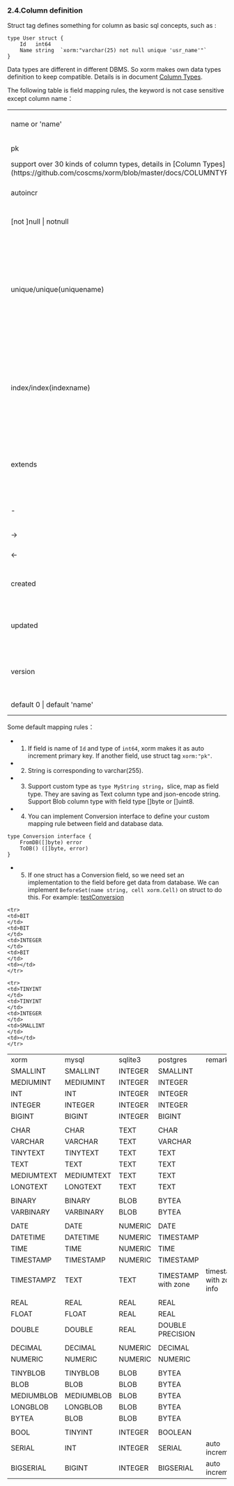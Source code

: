 ### 2.4.Column definition

Struct tag defines something for column as basic sql concepts, such as :

```
type User struct {
    Id   int64
    Name string  `xorm:"varchar(25) not null unique 'usr_name'"`
}
```

Data types are different in different DBMS. So xorm makes own data types definition to keep compatible. Details is in document [Column Types](https://github.com/coscms/xorm/blob/master/docs/COLUMNTYPE.md).

The following table is field mapping rules, the keyword is not case sensitive except column name：

<table>
    <tr>
        <td>name or 'name'</td><td>Column Name, optional</td>
    </tr>
    <tr>
        <td>pk</td><td>If column is Primary Key</td>
    </tr>
    <tr>
        <td>support over 30 kinds of column types, details in [Column Types](https://github.com/coscms/xorm/blob/master/docs/COLUMNTYPE.md)</td><td>column type</td>
    </tr>
    <tr>
        <td>autoincr</td><td>If autoincrement column</td>
    </tr>
    <tr>
        <td>[not ]null | notnull</td><td>if column could be blank</td>
    </tr>
    <tr>
        <td>unique/unique(uniquename)</td><td>column is Unique index; if add (uniquename), the column is used for combined unique index with the field that defining same uniquename.</td>
    </tr>
    <tr>
        <td>index/index(indexname)</td><td>column is index. if add (indexname), the column is used for combined index with the field that defining same indexname.</td>
    </tr>
    <tr>
        <td>extends</td><td>use for anonymous field, map the struct in anonymous field to database</td>
    </tr>
    <tr>
        <td>-</td><td>This field will not be mapping</td>
    </tr>
     <tr>
        <td>-></td><td>only write into database</td>
    </tr>
     <tr>
        <td>&lt;-</td><td>only read from database</td>
    </tr>
     <tr>
        <td>created</td><td>This field will be filled in current time on insert</td>
    </tr>
     <tr>
        <td>updated</td><td>This field will be filled in current time on insert or update</td>
    </tr>
    <tr>
        <td>version</td><td>This field will be filled 1 on insert and autoincrement on update</td>
    </tr>
    <tr>
        <td>default 0 | default 'name'</td><td>column default value</td>
    </tr>
</table>

Some default mapping rules：

- 1. If field is name of `Id` and type of `int64`, xorm makes it as auto increment primary key. If another field, use struct tag `xorm:"pk"`.

- 2. String is corresponding to varchar(255).

- 3. Support custom type as `type MyString string`，slice, map as field type. They are saving as Text column type and json-encode string. Support Blob column type with field type []byte or []uint8.

- 4. You can implement Conversion interface to define your custom mapping rule between field and database data.

```
type Conversion interface {
    FromDB([]byte) error
    ToDB() ([]byte, error)
}
```

- 5. If one struct has a Conversion field, so we need set an implementation to the field before get data from database. We can implement `BeforeSet(name string, cell xorm.Cell)` on struct to do this. For example: [testConversion](https://github.com/coscms/xorm/tests/blob/master/base.go#L1826)


<table>
    <tr>
    <td>xorm
    </td>
    <td>mysql
    </td>
    <td>sqlite3
    </td>
    <td>postgres
    </td>
    <td>remark</td>
    </tr>
    
    <tr>
    <td>BIT
    </td>
    <td>BIT
    </td>
    <td>INTEGER
    </td>
    <td>BIT
    </td>
    <td></td>
    </tr>
    
    <tr>
    <td>TINYINT
    </td>
    <td>TINYINT
    </td>
    <td>INTEGER
    </td>
    <td>SMALLINT
    </td>
    <td></td>
    </tr>


<tr>
    <td>SMALLINT
    </td>
    <td>SMALLINT
    </td>
    <td>INTEGER
    </td>
    <td>SMALLINT
    </td>
    <td></td>
    </tr>


<tr>
    <td>MEDIUMINT
    </td>
    <td>MEDIUMINT
    </td>
    <td>INTEGER
    </td>
    <td>INTEGER
    </td>
    <td></td>
    </tr>


<tr>
    <td>INT
    </td>
    <td>INT
    </td>
    <td>INTEGER
    </td>
    <td>INTEGER
    </td>
    <td></td>
    </tr>

<tr>
    <td>INTEGER
    </td>
    <td>INTEGER
    </td>
    <td>INTEGER
    </td>
    <td>INTEGER
    </td>
    <td></td>
    </tr>


<tr>
    <td>BIGINT
    </td>
    <td>BIGINT
    </td>
    <td>INTEGER
    </td>
    <td>BIGINT
    </td>
    <td></td>
    </tr>
 <tr><td cols="5"></td></tr>

<tr>
    <td>CHAR
    </td>
    <td>CHAR
    </td>
    <td>TEXT
    </td>
    <td>CHAR
    </td>
    <td></td>
    </tr>


<tr>
    <td>VARCHAR
    </td>
    <td>VARCHAR
    </td>
    <td>TEXT
    </td>
    <td>VARCHAR
    </td>
    <td></td>
    </tr>


<tr>
    <td>TINYTEXT
    </td>
    <td>TINYTEXT
    </td>
    <td>TEXT
    </td>
    <td>TEXT
    </td>
    <td></td>
    </tr>

<tr>
    <td>TEXT
    </td>
    <td>TEXT
    </td>
    <td>TEXT
    </td>
    <td>TEXT
    </td>
    <td></td>
    </tr>
    
<tr>
    <td>MEDIUMTEXT
    </td>
    <td>MEDIUMTEXT
    </td>
    <td>TEXT
    </td>
    <td>TEXT
    </td>
    <td></td>
    </tr>


<tr>
    <td>LONGTEXT
    </td>
    <td>LONGTEXT
    </td>
    <td>TEXT
    </td>
    <td>TEXT
    </td>
    <td></td>
    </tr>
<tr><td cols="5"></td></tr>

<tr>
    <td>BINARY
    </td>
    <td>BINARY
    </td>
    <td>BLOB
    </td>
    <td>BYTEA
    </td>
    <td></td>
    </tr>


<tr>
    <td>VARBINARY
    </td>
    <td>VARBINARY
    </td>
    <td>BLOB
    </td>
    <td>BYTEA
    </td>
    <td></td>
    </tr>
<tr><td cols="5"></td></tr>

<tr>
    <td>DATE
    </td>
    <td>DATE
    </td>
    <td>NUMERIC
    </td>
    <td>DATE
    </td>
    <td></td>
    </tr>


<tr>
    <td>DATETIME
    </td>
    <td>DATETIME
    </td>
    <td>NUMERIC
    </td>
    <td>TIMESTAMP
    </td>
    <td></td>
    </tr>


<tr>
    <td>TIME
    </td>
    <td>TIME
    </td>
    <td>NUMERIC
    </td>
    <td>TIME
    </td>
    <td></td>
    </tr>


<tr>
    <td>TIMESTAMP
    </td>
    <td>TIMESTAMP
    </td>
    <td>NUMERIC
    </td>
    <td>TIMESTAMP
    </td>
    <td></td>
    </tr>
    
    
<tr>
    <td>TIMESTAMPZ
    </td>
    <td>TEXT
    </td>
    <td>TEXT
    </td>
    <td>TIMESTAMP with zone
    </td>
    <td>timestamp with zone info</td>
    </tr>

<tr><td cols="5"></td></tr>
<tr>
    <td>REAL
    </td>
    <td>REAL
    </td>
    <td>REAL
    </td>
    <td>REAL
    </td>
    <td></td>
    </tr>


<tr>
    <td>FLOAT
    </td>
    <td>FLOAT
    </td>
    <td>REAL
    </td>
    <td>REAL
    </td>
    <td></td>
    </tr>


<tr>
    <td>DOUBLE
    </td>
    <td>DOUBLE
    </td>
    <td>REAL
    </td>
    <td>DOUBLE PRECISION
    </td>
    <td></td>
    </tr>

<tr><td cols="5"></td></tr>
<tr>
    <td>DECIMAL
    </td>
    <td>DECIMAL
    </td>
    <td>NUMERIC
    </td>
    <td>DECIMAL
    </td>
    <td></td>
    </tr>


<tr>
    <td>NUMERIC
    </td>
    <td>NUMERIC
    </td>
    <td>NUMERIC
    </td>
    <td>NUMERIC
    </td>
    <td></td>
    </tr>

<tr><td cols="5"></td></tr>
<tr>
    <td>TINYBLOB
    </td>
    <td>TINYBLOB
    </td>
    <td>BLOB
    </td>
    <td>BYTEA
    </td>
    <td></td>
    </tr>


<tr>
    <td>BLOB
    </td>
    <td>BLOB
    </td>
    <td>BLOB
    </td>
    <td>BYTEA
    </td>
    <td></td>
    </tr>


<tr>
    <td>MEDIUMBLOB
    </td>
    <td>MEDIUMBLOB
    </td>
    <td>BLOB
    </td>
    <td>BYTEA
    </td>
    <td></td>
    </tr>


<tr>
    <td>LONGBLOB
    </td>
    <td>LONGBLOB
    </td>
    <td>BLOB
    </td>
    <td>BYTEA
    </td>
    <td></td>
    </tr>

<tr>
    <td>BYTEA
    </td>
    <td>BLOB
    </td>
    <td>BLOB
    </td>
    <td>BYTEA
    </td>
    <td></td>
    </tr>

<tr><td cols="5"></td></tr>

<tr>
    <td>BOOL
    </td>
    <td>TINYINT
    </td>
    <td>INTEGER
    </td>
    <td>BOOLEAN
    </td>
    <td></td>
    </tr>


<tr>
    <td>SERIAL
    </td>
    <td>INT
    </td>
    <td>INTEGER
    </td>
    <td>SERIAL
    </td>
    <td>auto increment</td>
    </tr>

<tr>
    <td>BIGSERIAL
    </td>
    <td>BIGINT
    </td>
    <td>INTEGER
    </td>
    <td>BIGSERIAL
    </td>
    <td>auto increment</td>
    </tr>


</table>
